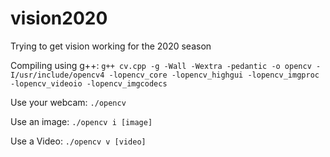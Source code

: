 # vision2020
Trying to get vision working for the 2020 season

Compiling using g++:
`g++ cv.cpp -g -Wall -Wextra -pedantic -o opencv -I/usr/include/opencv4 -lopencv_core -lopencv_highgui -lopencv_imgproc -lopencv_videoio -lopencv_imgcodecs`

Use your webcam:
`./opencv`

Use an image:
`./opencv i [image]`

Use a Video:
`./opencv v [video]`
